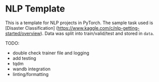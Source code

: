 # NLP Template

This is a template for NLP projects in PyTorch. The sample task used is [Disaster Classification] (https://www.kaggle.com/c/nlp-getting-started/overview). Data was split into train/valid/test and stored in `data`.

TODO:
- double check trainer file and logging
- add testing
- tqdm
- wandb integration
- linting/formatting